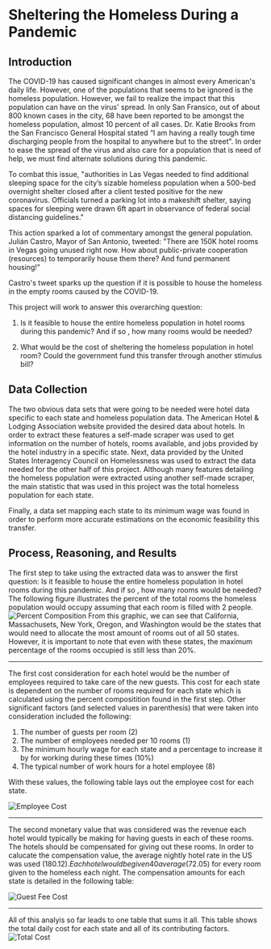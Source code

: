 # Sheltering the Homeless During a Pandemic

## Introduction

The COVID-19 has caused significant changes in almost every American's daily life. However, one of the populations
that seems to be ignored is the homeless population. However, we fail to realize the impact that this population can
have on the virus' spread. In only San Fransico, out of about 800 known cases in the city, 68 have been reported to be 
amongst the homeless population, almost 10 percent of all cases.  Dr. Katie Brooks from the San Francisco General 
Hospital stated “I am having a really tough time discharging people from the hospital to anywhere but to the street". 
In order to ease the spread of the virus and also care for a population that is need of help, we must find alternate 
solutions during this pandemic.

To combat this issue, "authorities in Las Vegas needed to find additional sleeping space for the city’s sizable homeless 
population when a 500-bed overnight shelter closed after a client tested positive for the new coronavirus. Officials 
turned a parking lot into a makeshift shelter, saying spaces for sleeping were drawn 6ft apart in observance of federal 
social distancing guidelines."

This action sparked a lot of commentary amongst the general population. Julián Castro, Mayor of San Antonio, tweeted: 
"There are 150K hotel rooms in Vegas going unused right now. How about public-private cooperation (resources) to 
temporarily house them there? And fund permanent housing!"

Castro's tweet sparks up the question if it is possible to house the homeless in the empty rooms caused by the COVID-19. 

This project will work to answer this overarching question:

1. Is it feasible to house the entire homeless population in hotel rooms during this pandemic? And if so , how many rooms 
would be needed?

2. What would be the cost of sheltering the homeless population in hotel room? Could the government fund this transfer
through another stimulus bill?


## Data Collection

The two obvious data sets that were going to be needed were hotel data specific to each state and homeless population 
data. The American Hotel & Lodging Association website provided the desired data about hotels. In order to extract these
features a self-made scraper was used to get information on the number of hotels, rooms available, and jobs provided by 
the hotel industry in a specific state. Next, data provided by the United States Interagency Council on Homelessness
was used to extract the data needed for the other half of this project. Although many features detailing the homeless 
population were extracted using another self-made scraper, the main statistic that was used in this project was the total 
homeless population for each state.

Finally, a data set mapping each state to its minimum wage was found in order to perform more accurate estimations
on the economic feasibility this transfer.


## Process, Reasoning, and Results

The first step to take using the extracted data was to answer the first question: Is it feasible to house the entire 
homeless population in hotel rooms during this pandemic. And if so , how many rooms would be needed? The following 
figure illustrates the percent of the total rooms the homeless population would occupy assuming that each room is filled
with 2 people.
![Percent Composition](img/all_homeless_in_all_rooms_percentage.png)
From this graphic, we can see that California, Massachusets, New York, Oregon, and Washington would be the states that
would need to allocate the most amount of rooms out of all 50 states. However, it is important to note that even with 
these states, the maximum percentage of the rooms occupied is still less than 20%.

---

The first cost consideration for each hotel would be the number of employees required to take care of the new
guests. This cost for each state is dependent on the number of rooms required for each state which is calculated using
the percent compositition found in the first step. Other significant factors (and selected values in parenthesis) that 
were taken into consideration included the following:
1. The number of guests per room (2)
2. The number of employees needed per 10 rooms (1)
3. The minimum hourly wage for each state and a percentage to increase it by for working during these times (10%)
4. The typical number of work hours for a hotel employee (8)

With these values, the following table lays out the employee cost for each state.

![Employee Cost](img/daily_employee_cost_table.png)

---

The second monetary value that was considered was the revenue each hotel would typically be making for having guests in 
each of these rooms. The hotels should be compensated for giving out these rooms. In order to calucate the compensation
value, the average nightly hotel rate in the US was used ($180.12). Each hotel would be given 40% of this national
average ($72.05) for every room given to the homeless each night. The compensation amounts for each state is detailed in
the following table:

![Guest Fee Cost](img/daily_guest_fee_table.png)

---

All of this analyis so far leads to one table that sums it all. This table shows the total daily cost for each state and
all of its contributing factors.
![Total Cost](img/total_daily_cost_table.png)